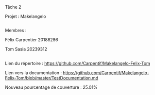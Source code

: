Tâche 2

Projet : Makelangelo
##
Membres : 

Félix Carpentier 20188286

Tom Sasia 20239312

##

Lien du répertoire : https://github.com/Carpentif/Makelangelo-Felix-Tom

Lien vers la documentation : https://github.com/Carpentif/Makelangelo-Felix-Tom/blob/master/TestDocumentation.md

Nouveau pourcentage de couverture : 25.01%
